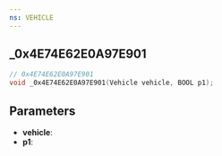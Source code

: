 ```yaml
---
ns: VEHICLE
---
```

## _0x4E74E62E0A97E901

```c
// 0x4E74E62E0A97E901
void _0x4E74E62E0A97E901(Vehicle vehicle, BOOL p1);
```


## Parameters
* **vehicle**: 
* **p1**: 


